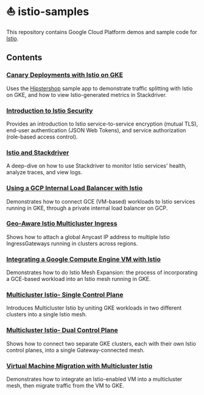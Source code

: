 # ⛵️ istio-samples

This repository contains Google Cloud Platform demos and sample code for [Istio](https://istio.io/).

## Contents

### [Canary Deployments with Istio on GKE](/istio-canary-gke)

Uses the [Hipstershop](https://github.com/GoogleCloudPlatform/microservices-demo) sample app to demonstrate traffic splitting with Istio on GKE, and how to view Istio-generated metrics in Stackdriver.

### [Introduction to Istio Security](/security-intro)

Provides an introduction to Istio service-to-service encryption (mutual TLS), end-user authentication (JSON Web Tokens), and service authorization (role-based access control).

### [Istio and Stackdriver](/istio-stackdriver)

A deep-dive on how to use Stackdriver to monitor Istio services' health, analyze traces, and view logs.

### [Using a GCP Internal Load Balancer with Istio](/internal-load-balancer)

Demonstrates how to connect GCE (VM-based) workloads to Istio services running in GKE, through a private internal load balancer on GCP.

### [Geo-Aware Istio Multicluster Ingress](/multicluster-ingress)

Shows how to attach a global Anycast IP address to multiple Istio IngressGateways running in clusters across regions.

### [Integrating a Google Compute Engine VM with Istio](/mesh-expansion-gce)

Demonstrates how to do Istio Mesh Expansion: the process of incorporating a GCE-based workload into an Istio mesh running in GKE.

### [Multicluster Istio- Single Control Plane](/multicluster-gke/single-control-plane)

Introduces Multicluster Istio by uniting GKE workloads in two different clusters into a single Istio mesh.

### [Multicluster Istio- Dual Control Plane](/multicluster-gke/dual-control-plane)

Shows how to connect two separate GKE clusters, each with their own Istio control planes, into a single Gateway-connected mesh.

### [Virtual Machine Migration with Multicluster Istio](/multicluster-gke/vm-migration/)

Demonstrates how to integrate an Istio-enabled VM into a multicluster mesh, then migrate traffic from the VM to GKE.
